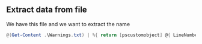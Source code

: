 ## Extract data from file

We have this file and we want to extract the name 




```ps1
@(Get-Content .\Warnings.txt) | %{ return [pscustomobject] @{ LineNumber = $_.ReadCount; Content = $_ } } | %{ if($_.Content.StartsWith("The module")){ return $_; } } | %{ return [pscustomobject] @{ LineNumber = $_.LineNumber; Data = [regex]::Matches($_.Content, "'(.*?)'", "IgnoreCase");} } | Select-Object * -ExpandProperty Data | Group-Object LineNumber | %{ return [pscustomobject] @{ LineNumber = $_.Name; Field1 = $_.Group[0].Value; Field2 = $_.Group[1].Value } }
```
